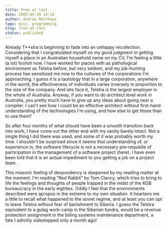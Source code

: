```yaml
---
title: Free at last...
date: 2005-05-29 14:10
author: Andrew Matthews
tags: misc, programming
slug: free-at-last
status: published
---
```


Already T\*\*stra is beginning to fade into an unhappy recollection. Considering that I congratulated myself on my good judgment in getting myself a place in an Australian household name on my CV, I'm feeling a little (a lot) foolish now. I have worked for places with as pathological environment as Telstra before, but very seldom, and my job-hunting process has sensitized me now to the cultures of the corporations I'm approaching. I guess it is a tautology that in a large corporation, anywhere in the world, the effectiveness of individuals varies inversely in proportion to the size of the company. And lets face it, Telstra is the largest employer in the whole of Australia. Anyway, if you want to do architect level work in Australia, you pretty much have to give up any ideas about going near a compiler. I can't see how I could be an effective architect without first-hand understanding of the technologies I'm using, and how else to get those than to use them?

So after four months of what should have been a smooth transition back into work, I have come out the other end with my sanity barely intact. Not a single thing I did there was used, and some of it was probably worth my time. I shouldn't be surprised since it seems that understanding of, or experience in, the software lifecycle is not a necessary pre-requisite of participation in the management of a software project (here). I have even been told that it is an actual impediment to you getting a job on a project team.

This miasmic feeling of despondency is deepened by my reading matter at the moment. I'm reading "Red Rabbit" by Tom Clancy, which tries to bring to life the feelings and thoughts of people trapped in the midst of the KGB bureaucracy in the early eighties. Oddly I feel that the environments described were apropos in the extreme to my own situation. It heartens me a little to recall what happened to the soviet regime, and at least you can opt to leave Telstra without fear of banishment to Siberia. I guess the Telstra equivalent to a gulag work-camp in the Siberian tundra, would be a revenue protection assignment in the billing systems maintenance department, a fate I adroitly sidestepped only a month ago!
